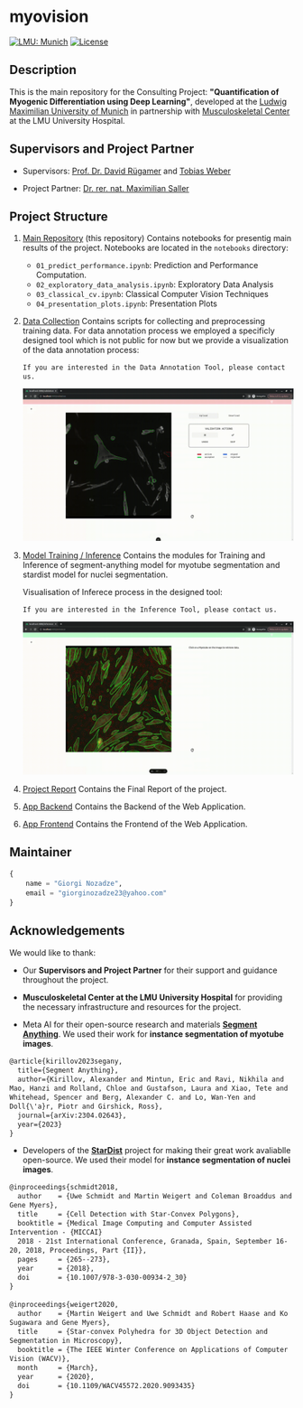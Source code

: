 # myovision

[![LMU: Munich](https://img.shields.io/badge/LMU-Munich-009440.svg)](https://www.en.statistik.uni-muenchen.de/index.html)
[![License](https://img.shields.io/badge/License-MIT-blue.svg)](https://opensource.org/licenses/MIT)

## Description

This is the main repository for the Consulting Project: **"Quantification of Myogenic Differentiation using Deep Learning"**, developed at the [Ludwig Maximilian University of Munich](https://www.statistik.uni-muenchen.de/index.html) in partnership with [Musculoskeletal Center](https://www.lmu-klinikum.de/mum-lmu) at the LMU University Hospital.

## Supervisors and Project Partner

- Supervisors: [Prof. Dr. David Rügamer](https://www.m-datascience.mathematik-informatik-statistik.uni-muenchen.de/People/professors/ruegamer/index.html) and [Tobias Weber](https://www.slds.stat.uni-muenchen.de/people/weber/)

- Project Partner: [Dr. rer. nat. Maximilian Saller](https://www.lmu-klinikum.de/mum-lmu/287b7a2983b88c7a/e7ce030587e73f0c)

## Project Structure

1. [Main Repository](https://github.com/Noza23/myovision) (this repository)
   Contains notebooks for presentig main results of the project. Notebooks are located in the `notebooks` directory:

   - `01_predict_performance.ipynb`: Prediction and Performance Computation.
   - `02_exploratory_data_analysis.ipynb`: Exploratory Data Analysis
   - `03_classical_cv.ipynb`: Classical Computer Vision Techniques
   - `04_presentation_plots.ipynb`: Presentation Plots

2. [Data Collection](https://github.com/Noza23/myovision-data-utils)
   Contains scripts for collecting and preprocessing training data.
   For data annotation process we employed a specificly designed tool which is not public for now but we provide a visualization of the data annotation process:

   ```
   If you are interested in the Data Annotation Tool, please contact us.
   ```

   ![caption](assets/valid_short.gif)

3. [Model Training / Inference](https://github.com/Noza23/myovision-sam)
   Contains the modules for Training and Inference of segment-anything model for myotube segmentation and stardist model for nuclei segmentation.

   Visualisation of Inferece process in the designed tool:

   ```
   If you are interested in the Inference Tool, please contact us.
   ```

   ![caption](assets/infer_short.gif)

4. [Project Report](https://github.com/davetornado/myovision-report)
   Contains the Final Report of the project.

5. [App Backend](https://github.com/Noza23/myovision-app)
   Contains the Backend of the Web Application.

6. [App Frontend](https://github.com/davitchanturia/myovision-app-front)
   Contains the Frontend of the Web Application.

## Maintainer

```python
{
    name = "Giorgi Nozadze",
    email = "giorginozadze23@yahoo.com"
}
```

## Acknowledgements

We would like to thank:

- Our **Supervisors and Project Partner** for their support and guidance throughout the project.

- **Musculoskeletal Center at the LMU University Hospital** for providing the necessary infrastructure and resources for the project.

- Meta AI for their open-source research and materials **[Segment Anything](https://github.com/facebookresearch/segment-anything)**. We used their work for **instance segmentation of myotube images**.

```
@article{kirillov2023segany,
  title={Segment Anything},
  author={Kirillov, Alexander and Mintun, Eric and Ravi, Nikhila and Mao, Hanzi and Rolland, Chloe and Gustafson, Laura and Xiao, Tete and Whitehead, Spencer and Berg, Alexander C. and Lo, Wan-Yen and Doll{\'a}r, Piotr and Girshick, Ross},
  journal={arXiv:2304.02643},
  year={2023}
}
```

- Developers of the **[StarDist](https://github.com/stardist/stardist)** project for making their great work avaliablle open-source. We used their model for **instance segmentation of nuclei images**.

```
@inproceedings{schmidt2018,
  author    = {Uwe Schmidt and Martin Weigert and Coleman Broaddus and Gene Myers},
  title     = {Cell Detection with Star-Convex Polygons},
  booktitle = {Medical Image Computing and Computer Assisted Intervention - {MICCAI}
  2018 - 21st International Conference, Granada, Spain, September 16-20, 2018, Proceedings, Part {II}},
  pages     = {265--273},
  year      = {2018},
  doi       = {10.1007/978-3-030-00934-2_30}
}

@inproceedings{weigert2020,
  author    = {Martin Weigert and Uwe Schmidt and Robert Haase and Ko Sugawara and Gene Myers},
  title     = {Star-convex Polyhedra for 3D Object Detection and Segmentation in Microscopy},
  booktitle = {The IEEE Winter Conference on Applications of Computer Vision (WACV)},
  month     = {March},
  year      = {2020},
  doi       = {10.1109/WACV45572.2020.9093435}
}
```
